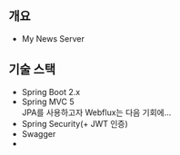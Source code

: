 ## 개요
* My News Server

## 기술 스택
* Spring Boot 2.x
* Spring MVC 5  
JPA를 사용하고자 Webflux는 다음 기회에...
* Spring Security(+ JWT 인증)
* Swagger
* 
